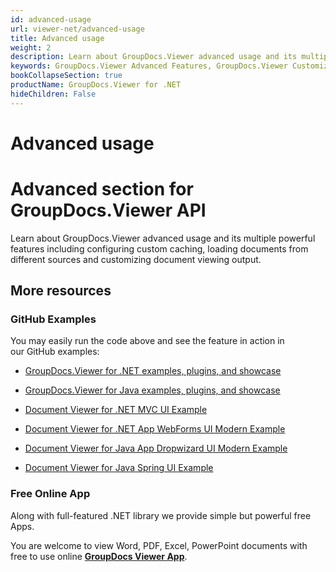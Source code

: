 ```yaml
---
id: advanced-usage
url: viewer-net/advanced-usage
title: Advanced usage
weight: 2
description: Learn about GroupDocs.Viewer advanced usage and its multiple powerful features like customizing document viewing output, loading documents from different sources, etc.
keywords: GroupDocs.Viewer Advanced Features, GroupDocs.Viewer Customization, GroupDocs.Viewer Advanced Features C#
bookCollapseSection: true
productName: GroupDocs.Viewer for .NET
hideChildren: False
---
```


# Advanced usage


# Advanced section for GroupDocs.Viewer API

Learn about GroupDocs.Viewer advanced usage and its multiple powerful features including configuring custom caching, loading documents from different sources and customizing document viewing output.

## More resources

### GitHub Examples

You may easily run the code above and see the feature in action in our GitHub examples:

*   [GroupDocs.Viewer for .NET examples, plugins, and showcase](https://github.com/groupdocs-viewer/GroupDocs.Viewer-for-.NET)
    
*   [GroupDocs.Viewer for Java examples, plugins, and showcase](https://github.com/groupdocs-viewer/GroupDocs.Viewer-for-Java)
    
*   [Document Viewer for .NET MVC UI Example](https://github.com/groupdocs-viewer/GroupDocs.Viewer-for-.NET-MVC) 
    
*   [Document Viewer for .NET App WebForms UI Modern Example](https://github.com/groupdocs-viewer/GroupDocs.Viewer-for-.NET-WebForms)
    
*   [Document Viewer for Java App Dropwizard UI Modern Example](https://github.com/groupdocs-viewer/GroupDocs.Viewer-for-Java-Dropwizard)
    
*   [Document Viewer for Java Spring UI Example](https://github.com/groupdocs-viewer/GroupDocs.Viewer-for-Java-Spring)
    

### Free Online App

Along with full-featured .NET library we provide simple but powerful free Apps.

You are welcome to view Word, PDF, Excel, PowerPoint documents with free to use online **[GroupDocs Viewer App](https://products.groupdocs.app/viewer)**.

